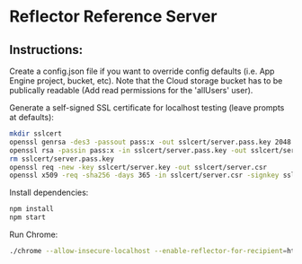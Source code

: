 <!-- Copyright 2016 The Chromium Authors. All rights reserved.
     Use of this source code is governed by a BSD-style license that can be
     found in the LICENSE file.
-->

Reflector Reference Server
==========================

## Instructions:

Create a config.json file if you want to override config defaults (i.e. App Engine project, bucket, etc).
Note that the Cloud storage bucket has to be publically readable (Add read permissions for the 'allUsers' user).

Generate a self-signed SSL certificate for localhost testing (leave prompts at defaults):
```sh
mkdir sslcert
openssl genrsa -des3 -passout pass:x -out sslcert/server.pass.key 2048
openssl rsa -passin pass:x -in sslcert/server.pass.key -out sslcert/server.key
rm sslcert/server.pass.key
openssl req -new -key sslcert/server.key -out sslcert/server.csr
openssl x509 -req -sha256 -days 365 -in sslcert/server.csr -signkey sslcert/server.key -out sslcert/server.crt

```

Install dependencies:
```sh
npm install
npm start
```

Run Chrome:
```sh
./chrome --allow-insecure-localhost --enable-reflector-for-recipient=http://localhost:8080/reflector/upload http://localhost:8080/reflector/test
```
